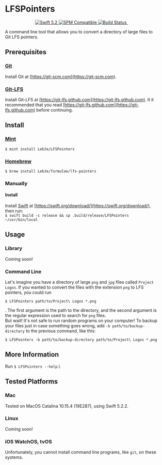 # LFSPointers

<p align="center">
	<a href="https://swift.org">
	<img src="https://img.shields.io/badge/swift-5.2-brightgreen.svg" alt="Swift 5.2">
	</a>
	<a href="https://swift.org/package-manager">
	<img src="https://img.shields.io/badge/spm-compatible-brightgreen.svg" alt="SPM Compatible">
	</a>
	<a href="https://travis-ci.org/github/LebJe/LFSPointers">
	<img src="https://travis-ci.org/LebJe/LFSPointers.svg?branch=master" alt="Build Status">
	</a>
	<a href="https://img.shields.io/badge/Platforms-MacOS-lightgrey">
	<img src="https://img.shields.io/badge/Platforms-osx-lightgrey" alt="">
	</a>
</p>


A command line tool that allows you to convert a directory of large files to Git LFS pointers.

## Prerequisites
### [Git](https://git-scm.com)
Install Git at [https://git-scm.com](https://git-scm.com).

### [Git-LFS](https://git-lfs.github.com)
Install Git-LFS at [https://git-lfs.github.com](https://git-lfs.github.com).
It it recommended that you read [https://git-lfs.github.com](https://git-lfs.github.com) before continuing.

## Install
### [Mint](https://github.com/yonaskolb/mint)
`$ mint install LebJe/LFSPointers`
### [Homebrew](https://brew.sh)
`$ brew install LebJe/formulae/lfs-pointers`

### Manually
#### Install
Install [Swift](https://swift.org) at [https://swift.org/download/](https://swift.org/download/), then run:\
`$ swift build -c release && cp .build/release/LFSPointers ~/usr/bin/local`

## Usage
### Library
Coming soon!

### Command Line
Let's imagine you have a directory of large `png` and `jpg` files called `Project Logos`. If you wanted to convert the files with the extension `png` to LFS pointers, you could run 
```
$ LFSPointers path/to/Project\ Logos *.png
```
. The first argument is the path to the directory, and the second argument is the regular expression used to search for `png` files.\
But wait! It's not safe to run random programs on your computer! To backup your files just in case something goes wrong, add `-b path/to/backup-directory` to the previous command, like this:
```
$ LFSPointers -b path/to/backup-directory path/to/Project\ Logos *.png
```

## More Information
Run `$ LFSPointers --help`.\

## Tested Platforms
### Mac
Tested on MacOS Catalina 10.15.4 (19E287), using Swift 5.2.2.
### Linux
Coming soon!
### iOS WatchOS, tvOS
Unfortunately, you cannot install command line programs, like `git`, on these systems.
